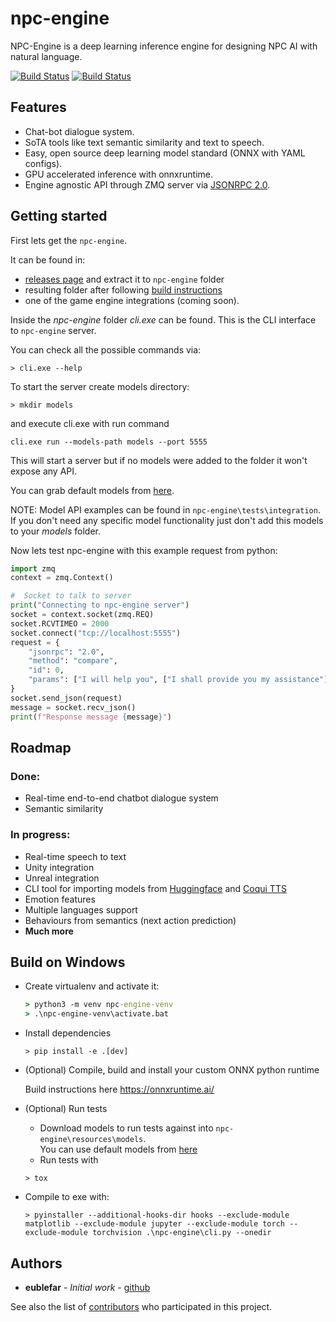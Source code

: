 # npc-engine

NPC-Engine is a deep learning inference engine for designing NPC AI with natural language.

[![Build Status](https://github.com/npc-engine/npc-engine/actions/workflows/Documentation.yml/badge.svg)](https://npc-engine.github.io/npc-engine/)
[![Build Status](https://github.com/npc-engine/npc-engine/actions/workflows/ci.yml/badge.svg)](https://npc-engine.github.io/npc-engine/)

## Features

- Chat-bot dialogue system.
- SoTA tools like text semantic similarity and text to speech.
- Easy, open source deep learning model standard (ONNX with YAML configs).
- GPU accelerated inference with onnxruntime.
- Engine agnostic API through ZMQ server via [JSONRPC 2.0](https://www.jsonrpc.org/specification).

## Getting started

First lets get the `npc-engine`.

It can be found in:
- [releases page](https://github.com/eublefar/chatbot_server/releases) and extract it to `npc-engine` folder
-  resulting folder after following [build instructions](#-build-on-windows)
-  one of the game engine integrations (coming soon).

Inside the *npc-engine* folder *cli.exe* can be found. This is the CLI interface
to `npc-engine` server. 

You can check all the possible commands via:
```
> cli.exe --help
```

To start the server create models directory:
```
> mkdir models
```
and execute cli.exe with run command
```
cli.exe run --models-path models --port 5555
```
This will start a server but if no models were added to the folder it won't expose any API.

You can grab default models from [here](https://drive.google.com/drive/folders/1_3iOrhgvDyrKnC-tWEdysxpJyUcun0X3?usp=sharing).

NOTE: Model API examples can be found in `npc-engine\tests\integration`. If you don't need any specific model functionality just don't add this models to your *models* folder.

Now lets test npc-engine with this example request from python:

```python
import zmq
context = zmq.Context()

#  Socket to talk to server
print("Connecting to npc-engine server")
socket = context.socket(zmq.REQ)
socket.RCVTIMEO = 2000
socket.connect("tcp://localhost:5555")
request = {
    "jsonrpc": "2.0",
    "method": "compare",
    "id": 0,
    "params": ["I will help you", ["I shall provide you my assistance"]],
}
socket.send_json(request)
message = socket.recv_json()
print(f"Response message {message}")
```

## Roadmap

### Done:

- Real-time end-to-end chatbot dialogue system
- Semantic similarity

### In progress:

- Real-time speech to text
- Unity integration
- Unreal integration
- CLI tool for importing models from [Huggingface](https://huggingface.co/transformers/index.html) and [Coqui TTS](https://tts.readthedocs.io/en/latest/)
- Emotion features
- Multiple languages support
- Behaviours from semantics (next action prediction)
- **Much more**

## Build on Windows

- Create virtualenv and activate it:

    ```cmd
    > python3 -m venv npc-engine-venv
    > .\npc-engine-venv\activate.bat
    ```

- Install dependencies

    ```
    > pip install -e .[dev]
    ```

- (Optional) Compile, build and install your custom ONNX python runtime

    Build instructions here https://onnxruntime.ai/

- (Optional) Run tests

    + Download models to run tests against into `npc-engine\resources\models`.  
    You can use default models from [here](https://drive.google.com/drive/folders/1_3iOrhgvDyrKnC-tWEdysxpJyUcun0X3?usp=sharing)
    + Run tests with
    ```
    > tox
    ```

- Compile to exe with:

    ```
    > pyinstaller --additional-hooks-dir hooks --exclude-module matplotlib --exclude-module jupyter --exclude-module torch --exclude-module torchvision .\npc-engine\cli.py --onedir
    ```

## Authors

- **eublefar** - _Initial work_ - [github](https://github.com/eublefar)

See also the list of [contributors](https://github.com/npc-engine/npc-engine/contributors) who participated in this project.
